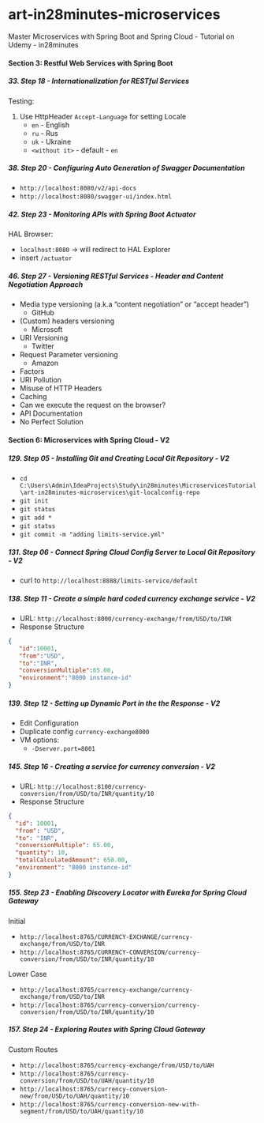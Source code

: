# art-in28minutes-microservices
Master Microservices with Spring Boot and Spring Cloud - Tutorial on Udemy - in28minutes

####  Section 3: Restful Web Services with Spring Boot

#####  33. Step 18 - Internationalization for RESTful Services

Testing:
1.  Use HttpHeader `Accept-Language` for setting Locale
    -  `en` - English
    -  `ru` - Rus
    -  `uk` - Ukraine
    -  `<without it>` - default - `en`

#####  38. Step 20 - Configuring Auto Generation of Swagger Documentation

-  `http://localhost:8080/v2/api-docs`
-  `http://localhost:8080/swagger-ui/index.html`

#####  42. Step 23 - Monitoring APIs with Spring Boot Actuator

HAL Browser:
-  `localhost:8080` -> will redirect to HAL Explorer
-  insert `/actuator`

#####  46. Step 27 - Versioning RESTful Services - Header and Content Negotiation Approach

 - Media type versioning (a.k.a “content negotiation” or “accept header”)
   - GitHub
 - (Custom) headers versioning
   - Microsoft
 - URI Versioning
   - Twitter
 - Request Parameter versioning 
   - Amazon
 - Factors
  - URI Pollution
  - Misuse of HTTP Headers
  - Caching
  - Can we execute the request on the browser?
  - API Documentation
 - No Perfect Solution 

####  Section 6: Microservices with Spring Cloud - V2

#####  129. Step 05 - Installing Git and Creating Local Git Repository - V2

-  `cd C:\Users\Admin\IdeaProjects\Study\in28minutes\MicroservicesTutorial\art-in28minutes-microservices\git-localconfig-repo`
-  `git init`
-  `git status`
-  `git add *`
-  `git status`
-  `git commit -m "adding limits-service.yml"`

#####  131. Step 06 - Connect Spring Cloud Config Server to Local Git Repository - V2

-  curl to `http://localhost:8888/limits-service/default`

#####  138. Step 11 - Create a simple hard coded currency exchange service - V2

-  URL: `http://localhost:8000/currency-exchange/from/USD/to/INR`
-   Response Structure
```json
{
   "id":10001,
   "from":"USD",
   "to":"INR",
   "conversionMultiple":65.00,
   "environment":"8000 instance-id"
}
```

#####  139. Step 12 - Setting up Dynamic Port in the the Response - V2

-  Edit Configuration
-  Duplicate config `currency-exchange8000`
-  VM options:
    -  `-Dserver.port=8001`

#####  145. Step 16 - Creating a service for currency conversion - V2

-  URL: `http://localhost:8100/currency-conversion/from/USD/to/INR/quantity/10`
-  Response Structure
```json
{
  "id": 10001,
  "from": "USD",
  "to": "INR",
  "conversionMultiple": 65.00,
  "quantity": 10,
  "totalCalculatedAmount": 650.00,
  "environment": "8000 instance-id"
}
```

#####  155. Step 23 - Enabling Discovery Locator with Eureka for Spring Cloud Gateway

Initial

-  `http://localhost:8765/CURRENCY-EXCHANGE/currency-exchange/from/USD/to/INR`
-  `http://localhost:8765/CURRENCY-CONVERSION/currency-conversion/from/USD/to/INR/quantity/10`

Lower Case

-  `http://localhost:8765/currency-exchange/currency-exchange/from/USD/to/INR`
-  `http://localhost:8765/currency-conversion/currency-conversion/from/USD/to/INR/quantity/10`


#####  157. Step 24 - Exploring Routes with Spring Cloud Gateway

Custom Routes

-  `http://localhost:8765/currency-exchange/from/USD/to/UAH`
-  `http://localhost:8765/currency-conversion/from/USD/to/UAH/quantity/10`
-  `http://localhost:8765/currency-conversion-new/from/USD/to/UAH/quantity/10`
-  `http://localhost:8765/currency-conversion-new-with-segment/from/USD/to/UAH/quantity/10`
